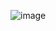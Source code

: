 ![image](https://user-images.githubusercontent.com/49478000/222762751-d2f109c9-c58b-4487-b263-2c0f28f4cd04.png)
